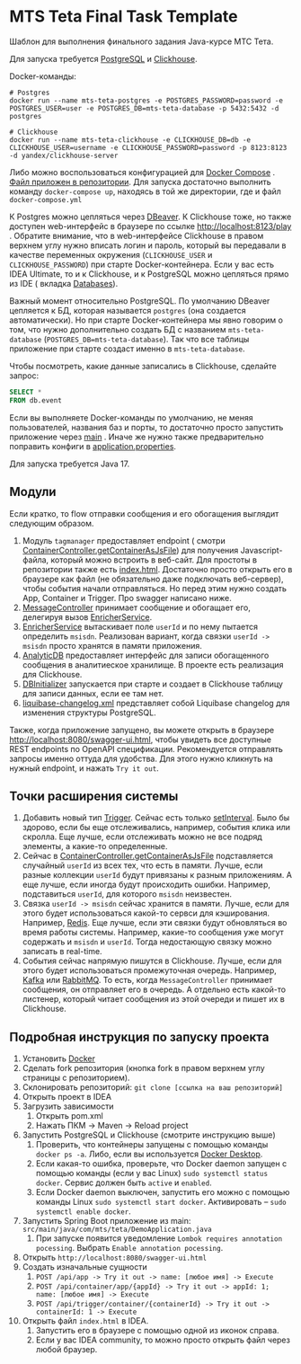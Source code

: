 # MTS Teta Final Task Template

Шаблон для выполнения финального задания Java-курсе МТС Тета.

Для запуска требуется [PostgreSQL](https://www.postgresql.org/)
и [Clickhouse](https://clickhouse.com/).

Docker-команды:

```shell
# Postgres
docker run --name mts-teta-postgres -e POSTGRES_PASSWORD=password -e POSTGRES_USER=user -e POSTGRES_DB=mts-teta-database -p 5432:5432 -d postgres

# Clickhouse
docker run --name mts-teta-clickhouse -e CLICKHOUSE_DB=db -e CLICKHOUSE_USER=username -e CLICKHOUSE_PASSWORD=password -p 8123:8123 -d yandex/clickhouse-server
```

Либо можно воспользоваться конфигурацией для [Docker Compose](https://docs.docker.com/compose/)
. [Файл приложен в репозитории](docker-compose.yml). Для запуска достаточно выполнить
команду `docker-compose up`, находясь в той же директории, где и файл `docker-compose.yml`

К Postgres можно цепляться через [DBeaver](https://dbeaver.io/). К Clickhouse тоже, но также
доступен web-интерфейс в браузере по ссылке [http://localhost:8123/play](http://localhost:8123/play)
. Обратите внимание, что в web-интерфейсе Clickhouse в правом верхнем углу нужно вписать логин и
пароль, который вы передавали в качестве переменных окружения (`CLICKHOUSE_USER`
и `CLICKHOUSE_PASSWORD`) при старте Docker-контейнера. Если у вас есть IDEA Ultimate, то и к
Clickhouse, и к PostgreSQL можно цепляться прямо из IDE (
вкладка [Databases](https://www.jetbrains.com/help/idea/database-tool-window.html)).

Важный момент относительно PostgreSQL. По умолчанию DBeaver цепляется к БД, которая
называется `postgres` (она создается автоматически). Но при старте Docker-контейнера мы явно говорим
о том, что нужно дополнительно создать БД с
названием `mts-teta-database` (`POSTGRES_DB=mts-teta-database`). Так что все таблицы приложение при
старте создаст именно в `mts-teta-database`.

Чтобы посмотреть, какие данные записались в Clickhouse, сделайте запрос:

```sql
SELECT *
FROM db.event
```

Если вы выполняете Docker-команды по умолчанию, не меняя пользователей, названия баз и порты, то
достаточно просто запустить приложение через [main](src/main/java/com/mts/teta/DemoApplication.java)
. Иначе же нужно также предварительно поправить конфиги
в [application.properties](src/main/resources/application.properties).

Для запуска требуется Java 17.

## Модули

Если кратко, то flow отправки сообщения и его обогащения выглядит следующим образом.

1. Модуль `tagmanager` предоставляет endpoint (
   смотри [ContainerController.getContainerAsJsFile](src/main/java/com/mts/teta/tagmanager/controller/ContainerController.java))
   для получения Javascript-файла, который можно встроить в веб-сайт. Для простоты в репозитории
   также есть [index.html](index.html). Достаточно просто открыть его в браузере как файл (не
   обязательно даже подключать веб-сервер), чтобы события начали отправляться. Но перед этим нужно
   создать App, Container и Trigger. Про swagger написано ниже.
2. [MessageController](src/main/java/com/mts/teta/enricher/controller/MessageController.java)
   принимает сообщение и обогащает его, делегируя
   вызов [EnricherService](src/main/java/com/mts/teta/enricher/process/EnricherService.java).
3. [EnricherService](src/main/java/com/mts/teta/enricher/process/EnricherService.java) вытаскивает
   поле `userId` и по нему пытается определить `msisdn`. Реализован вариант, когда
   связки `userId -> msisdn` просто хранятся в памяти приложения.
4. [AnalyticDB](src/main/java/com/mts/teta/enricher/db/AnalyticDB.java) предоставляет интерфейс для
   записи обогащенного сообщения в аналитиеское хранилище. В проекте есть реализация для Clickhouse.
5. [DBInitializer](src/main/java/com/mts/teta/enricher/db/DBInitializer.java) запускается при старте
   и создает в Clickhouse таблицу для записи данных, если ее там нет.
6. [liquibase-changelog.xml](src/main/resources/liquibase-changelog.xml) представляет собой
   Liquibase changelog для изменения структуры PostgreSQL.

Также, когда приложение запущено, вы можете открыть в
браузере [http://localhost:8080/swagger-ui.html](http://localhost:8080/swagger-ui.html), чтобы
увидеть все доступные REST endpoints по OpenAPI спецификации. Рекомендуется отправлять запросы
именно оттуда для удобства. Для этого нужно кликнуть на нужный endpoint, и нажать `Try it out`.

## Точки расширения системы

1. Добавить новый тип [Trigger](src/main/java/com/mts/teta/tagmanager/domain/Trigger.java). Сейчас
   есть только [setInterval](https://developer.mozilla.org/en-US/docs/Web/API/setInterval). Было бы
   здорово, если бы еще отслеживались, например, события клика или скролла. Еще лучше, если
   отслеживать можно не все подряд элементы, а какие-то определенные.
2. Сейчас
   в [ContainerController.getContainerAsJsFile](src/main/java/com/mts/teta/tagmanager/controller/ContainerController.java)
   подставляется случайный `userId` из всех тех, что есть в памяти. Лучше, если разные
   коллекции `userId` будут привязаны к разным приложениям. А еще лучше, если иногда будут
   происходить ошибки. Например, подставиться `userId`, для которого `msisdn` неизвестен.
3. Связка `userId -> msisdn` сейчас хранится в памяти. Лучше, если для этого будет использоваться
   какой-то сервси для кэширования. Например, [Redis](https://redis.io/). Еще лучше, если эти связки
   будут обновляться во время работы системы. Например, какие-то сообщения уже могут содержать
   и `msisdn` и `userId`. Тогда недостающую связку можно записать в real-time.
4. События сейчас напрямую пишутся в Clickhouse. Лучше, если для этого будет использоваться
   промежуточная очередь. Например, [Kafka](https://kafka.apache.org/)
   или [RabbitMQ](https://www.rabbitmq.com/). То есть, когда `MessageController` принимает
   сообщения, он отправляет его в очередь. А отдельно есть какой-то листенер, который читает
   сообщения из этой очереди и пишет их в Clickhouse.

## Подробная инструкция по запуску проекта

1. Установить [Docker](https://www.docker.com/)
2. Сделать fork репозитория (кнопка fork в правом верхнем углу страницы с репозиторием).
3. Склонировать репозиторий: `git clone [ссылка на ваш репозиторий]`
4. Открыть проект в IDEA
5. Загрузить зависимости
    1. Открыть pom.xml
    2. Нажать ПКМ -> Maven -> Reload project
6. Запустить PostgreSQL и Clickhouse (смотрите инструкцию выше)
    1. Проверить, что контейнеры запущены с помощью команды `docker ps -a`. Либо, если вы
       используется [Docker Desktop](https://www.docker.com/products/docker-desktop/).
    2. Если какая-то ошибка, проверьте, что Docker daemon запущен с помощью команды (если у вас
       Linux) `sudo systemctl status docker`. Сервис должен быть `active` и `enabled`.
    3. Если Docker daemon выключен, запустить его можно с помощью команды
       Linux `sudo systemctl start docker`. Активировать – `sudo systemctl enable docker`.
7. Запустить Spring Boot приложение из main: `src/main/java/com/mts/teta/DemoApplication.java`
    1. При запуске появится уведомление `Lombok requires annotation pocessing`.
       Выбрать `Enable annotation pocessing`.
8. Открыть `http://localhost:8080/swagger-ui.html`
9. Создать изначальные сущности
    1. `POST /api/app -> Try it out -> name: [любое имя] -> Execute`
    2. `POST /api/container/app/{appId} -> Try it out -> appId: 1; name: [любое имя] -> Execute`
    3. `POST /api/trigger/container/{containerId} -> Try it out -> containerId: 1 -> Execute`
10. Открыть файл `index.html` в IDEA.
    1. Запустить его в браузере с помощью одной из иконок справа.
    2. Если у вас IDEA community, то можно просто открыть файл через любой браузер.
